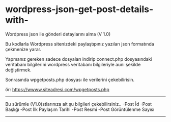 # wordpress-json-get-post-details-with-
Wordpress json ile gönderi detaylarını alma (V 1.0)

Bu kodlarla Wordpress sitenizdeki paylaştıpınız yazıları json formatında çekmenize yarar.

Yapmanız gereken sadece dosyaları indirip connect.php dosyasındaki veritabanı bilgilerini wordpress veritabanı bilgileriyle aunı şekilde
değiştirmek.

Sonrasında wpgetposts.php dosyası ile verilerini çekebilirisin.

ör: https://wwww.siteadresi.com/wpgetposts.php

-----------------------------------------------

Bu sürümle (V1.0)stlarınıza ait şu bilgileri çekebilirsiniz..
-Post İd
-Post Başlığı
-Post İlk Paylaşım Tarihi
-Post Resmi
-Post Görüntülenme Sayısı

--------------------------------------------
